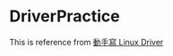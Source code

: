 # DriverPractice

This is reference from [動手寫 Linux Driver](http://blog.logan.tw/2013/01/linux-driver.html)
